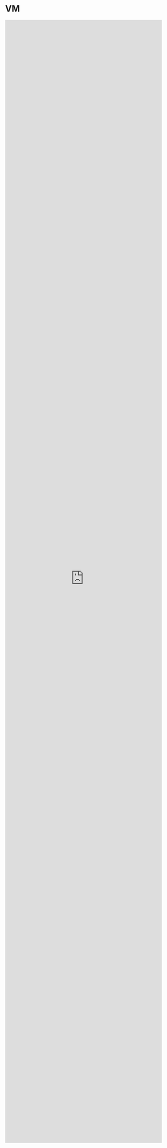 # VM

<iframe src="https://allencloud.ccis.chiefappc.com/brian/ccp-doc/VM.pdf" style="border: none; width: 100%; height: 90vh;">你的瀏覽器不支援內嵌的 PDF 文件，請
        <a href="https://allencloud.ccis.chiefappc.com/brian/ccp-doc/VM.pdf">點擊這裡下載 PDF 文件</iframe>
